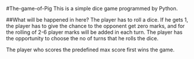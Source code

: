 #The-game-of-Pig
This is a simple dice game programmed by Python.

##What will be happened in here?
The player has to roll a dice. If he gets 1, the player has to give the chance to the opponent get zero marks, and for the rolling of 2-6 player marks will be added in each turn. The player has the opportunity to choose the no of turns that he rolls the dice.

The player who scores the predefined max score first wins the game.
